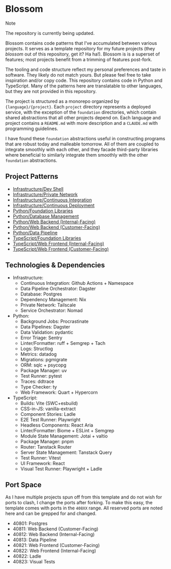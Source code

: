 # Blossom

> [!NOTE]
> The repository is currently being updated.

Blossom contains code patterns that I've accumulated between various projects. It serves as a
template repository for my future projects (they _blossom_ out of this repository, get it? Ha ha!).
Blossom is is a superset of features; most projects benefit from a trimming of features post-fork.

The tooling and code structure reflect my personal preferences and taste in software. They likely do
not match yours. But please feel free to take inspiration and/or copy code. This repository contains
code in Python and TypeScript. Many of the patterns here are translatable to other languages, but
they are not provided in this repository.

The project is structured as a monorepo organized by `{language}/{project}`. Each `project`
directory represents a deployed service, with the exception of the `foundation` directories, which
contain shared abstractions that all other projects depend on. Each language and project contains a
`README.md` with more description and a `CLAUDE.md` with programming guidelines.

I have found these `foundation` abstractions useful in constructing programs that are robust today
and malleable tomorrow. All of them are coupled to integrate smoothly with each other, and they
facade third-party libraries where beneficial to similarly integrate them smoothly with the other
`foundation` abstractions.

## Project Patterns

- [Infrastructure/Dev Shell](./flake.nix)
- [Infrastructure/Private Network](./infra/vpn)
- [Infrastructure/Continuous Integration](./github/workflows)
- [Infrastructure/Continuous Deployment](./infra/deploys)
- [Python/Foundation Libraries](./python/foundation)
- [Python/Database Management](./python/database)
- [Python/Web Backend (Internal-Facing)](./python/panopticon)
- [Python/Web Backend (Customer-Facing)](./python/product)
- [Python/Data Pipeline](./python/pipeline)
- [TypeScript/Foundation Libraries](./typescript/foundation)
- [TypeScript/Web Frontend (Internal-Facing)](./typescript/panopticon)
- [TypeScript/Web Frontend (Customer-Facing)](./typescript/product)

## Technologies & Dependencies

- Infrastructure:
  - Continuous Integration: Github Actions + Namespace
  - Data Pipeline Orchestrator: Dagster
  - Database: Postgres
  - Dependency Management: Nix
  - Private Network: Tailscale
  - Service Orchestrator: Nomad
- Python:
  - Background Jobs: Procrastinate
  - Data Pipelines: Dagster
  - Data Validation: pydantic
  - Error Triage: Sentry
  - Linter/Formatter: ruff + Semgrep + Tach
  - Logs: Structlog
  - Metrics: datadog
  - Migrations: pgmigrate
  - ORM: sqlc + psycopg
  - Package Manager: uv
  - Test Runner: pytest
  - Traces: ddtrace
  - Type Checker: ty
  - Web Framework: Quart + Hypercorn
- TypeScript:
  - Builds: Vite (SWC+esbuild)
  - CSS-in-JS: vanilla-extract
  - Component Stories: Ladle
  - E2E Test Runner: Playwright
  - Headless Components: React Aria
  - Linter/Formatter: Biome + ESLint + Semgrep
  - Module State Management: Jotai + valtio
  - Package Manager: pnpm
  - Router: Tanstack Router
  - Server State Management: Tanstack Query
  - Test Runner: Vitest
  - UI Framework: React
  - Visual Test Runner: Playwright + Ladle

## Port Space

As I have multiple projects spun off from this template and do not wish for ports to clash, I change
the ports after forking. To make this easy, the template comes with ports in the `408XX` range. All
reserved ports are noted here and can be grepped for and changed.

- 40801: Postgres
- 40811: Web Backend (Customer-Facing)
- 40812: Web Backend (Internal-Facing)
- 40813: Data Pipeline
- 40821: Web Frontend (Customer-Facing)
- 40822: Web Frontend (Internal-Facing)
- 40822: Ladle
- 40823: Visual Tests
